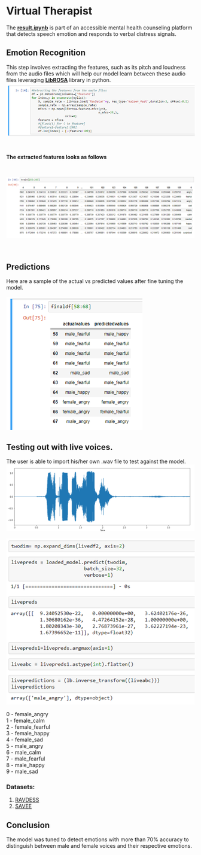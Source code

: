 # Virtual Therapist

The [**result.ipynb**](https://github.com/chenkaizhu/Virtual-Therapist/blob/master/result.ipynb) is part of an accessible mental health counseling platform that detects speech emotion and responds to verbal distress signals.

<!-- ![](voice_diagram.png?raw=true)
<br>
## CNN Model
![](cnn.png?raw=true)
<br> -->

## Emotion Recognition
This step involves extracting the features, such as its pitch and loudness from the audio files which will help our model learn between these audio files leveraging [**LibROSA**](https://librosa.github.io/librosa/) library in python.
<br>
![](feature.png?raw=true)
<br>

<br>

**The extracted features looks as follows**

<br>

![](feature2.png?raw=true)

<br>



## Predictions

Here are a sample of the actual vs predicted values after fine tuning the model.
<br>
<br>
![](predict.png?raw=true)
<br>



## Testing out with live voices.
The user is able to import his/her own .wav file to test against the model.
![](livevoice.PNG?raw=true)
<br>
<br>
![](livevoice2.PNG?raw=true)
<br>

0 - female_angry <br>
1 - female_calm <br>
2 - female_fearful <br>
3 - female_happy <br>
4 - female_sad <br>
5 - male_angry <br>
6 - male_calm <br>
7 - male_fearful <br>
8 - male_happy <br>
9 - male_sad <br>

### Datasets:
1. [RAVDESS](https://zenodo.org/record/1188976)
2. [SAVEE](http://kahlan.eps.surrey.ac.uk/savee/Download.html)

## Conclusion
The model was tuned to detect emotions with more than 70% accuracy to distinguish between male and female voices and their respective emotions. 
